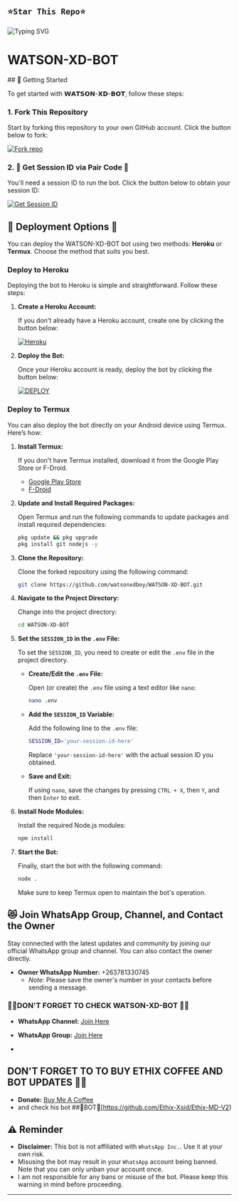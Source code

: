 
## `⭐Star This Repo⭐`




![Typing SVG](https://readme-typing-svg.demolab.com?font=Ribeye&size=50&pause=1000&color=FF0069&center=true&width=970&height=100&lines=𝗜𝗧𝗦%20𝗪𝗔𝗧𝗦𝗢𝗡-𝗫𝗗-𝗕𝗢𝗧;%20𝗠𝗨𝗟𝗧𝗜-𝗗𝗘𝗩𝗜𝗖𝗘%20𝗪𝗛𝗔𝗧𝗦𝗔𝗣𝗣%20𝗕𝗢𝗧;%20𝗗𝗘𝗩𝗘𝗟𝗢𝗣𝗘𝗗%20𝗕𝗬%20𝗪𝗔𝗧𝗦𝗢𝗡%20𝗫𝗗)
<p align="center">

# WATSON-XD-BOT 

</p>
## 🚀 Getting Started

To get started with 𝗪𝗔𝗧𝗦𝗢𝗡-𝗫𝗗-𝗕𝗢𝗧, follow these steps:

### 1. Fork This Repository

Start by forking this repository to your own GitHub account. Click the button below to fork:

<a href='https://github.com/watsonxdboy/WATSON-XD-BOT/fork' target="_blank"><img alt='Fork repo' src='https://img.shields.io/badge/Fork This Repo-black?style=for-the-badge&logo=git&logoColor=white'/></a>

### 2. 🌟 Get Session ID via Pair Code 🌟

You'll need a session ID to run the bot. Click the button below to obtain your session ID:

<a href='https://professional-kitty-goutammallick516-86803e18.koyeb.app' target="_blank"><img alt='Get Session ID' src='https://img.shields.io/badge/Click here to get your session id-black?style=for-the-badge&logo=opencv&logoColor=red'/></a>

## 🤩 Deployment Options 🤩

You can deploy the WATSON-XD-BOT bot using two methods: **Heroku** or **Termux**. Choose the method that suits you best.

### Deploy to Heroku 

Deploying the bot to Heroku is simple and straightforward. Follow these steps:

1. **Create a Heroku Account:**

   If you don't already have a Heroku account, create one by clicking the button below:

   <a href='https://signup.heroku.com/' target="_blank"><img alt='Heroku' src='https://img.shields.io/badge/-Create-black?style=for-the-badge&logo=heroku&logoColor=red'/></a>

2. **Deploy the Bot:**

   Once your Heroku account is ready, deploy the bot by clicking the button below:

   <a href='https://heroku.com/deploy' target="_blank"><img alt='DEPLOY' src='https://img.shields.io/badge/-DEPLOY-black?style=for-the-badge&logo=heroku&logoColor=red'/></a>

### Deploy to Termux

You can also deploy the bot directly on your Android device using Termux. Here’s how:

1. **Install Termux:**

   If you don't have Termux installed, download it from the Google Play Store or F-Droid.

   - [Google Play Store](https://play.google.com/store/apps/details?id=com.termux)
   - [F-Droid](https://f-droid.org/en/packages/com.termux/)

2. **Update and Install Required Packages:**

   Open Termux and run the following commands to update packages and install required dependencies:

   ```bash
   pkg update && pkg upgrade
   pkg install git nodejs -y
   ```

3. **Clone the Repository:**

   Clone the forked repository using the following command:

   ```bash
   git clone https://github.com/watsonxdboy/WATSON-XD-BOT.git
   ```

4. **Navigate to the Project Directory:**

   Change into the project directory:

   ```bash
   cd WATSON-XD-BOT
   ```

5. **Set the `SESSION_ID` in the `.env` File:**

   To set the `SESSION_ID`, you need to create or edit the `.env` file in the project directory.

   - **Create/Edit the `.env` File:**

     Open (or create) the `.env` file using a text editor like `nano`:

     ```bash
     nano .env
     ```

   - **Add the `SESSION_ID` Variable:**

     Add the following line to the `.env` file:

     ```bash
     SESSION_ID='your-session-id-here'
     ```

     Replace `'your-session-id-here'` with the actual session ID you obtained.

   - **Save and Exit:**

     If using `nano`, save the changes by pressing `CTRL + X`, then `Y`, and then `Enter` to exit.

6. **Install Node Modules:**

   Install the required Node.js modules:

   ```bash
   npm install
   ```

7. **Start the Bot:**

   Finally, start the bot with the following command:

   ```bash
   node .
   ```

   Make sure to keep Termux open to maintain the bot's operation.

## 😻 Join WhatsApp Group, Channel, and Contact the Owner

Stay connected with the latest updates and community by joining our official WhatsApp group and channel. You can also contact the owner directly.

- **Owner WhatsApp Number:** +263781330745
  - *Note:* Please save the owner's number in your contacts before sending a message.

### 🎉🎉DON'T FORGET TO CHECK WATSON-XD-BOT 🎉🎉

- **WhatsApp Channel:** [Join Here](https://whatsapp.com/channel/0029VajjzuB9sBI890YffB1b)

- **WhatsApp Group:** [Join Here](https://chat.whatsapp.com/E0a2bl9wHYlCHuL35WBR88)
- 
## DON'T FORGET TO TO BUY ETHIX COFFEE AND BOT UPDATES 🎉🎉
- **Donate:** [Buy Me A Coffee](buymeacoffee.com/ethixbhai)
- and check his bot ##🚀BOT🎉[https://github.com/Ethix-Xsid/Ethix-MD-V2)

## ⚠️ Reminder

- **Disclaimer:** This bot is not affiliated with `WhatsApp Inc.`. Use it at your own risk.
- Misusing the bot may result in your `WhatsApp` account being banned. Note that you can only unban your account once.
- I am not responsible for any bans or misuse of the bot. Please keep this warning in mind before proceeding.

---
